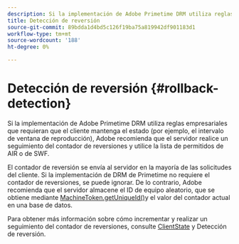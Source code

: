 ```yaml
---
description: Si la implementación de Adobe Primetime DRM utiliza reglas empresariales que requieran que el cliente mantenga el estado (por ejemplo, el intervalo de ventana de reproducción), Adobe recomienda que el servidor realice un seguimiento del contador de reversiones y utilice la lista de permitidos de AIR o de SWF.
title: Detección de reversión
source-git-commit: 89bdda1d4bd5c126f19ba75a819942df901183d1
workflow-type: tm+mt
source-wordcount: '188'
ht-degree: 0%

---
```



# Detección de reversión {#rollback-detection}

Si la implementación de Adobe Primetime DRM utiliza reglas empresariales que requieran que el cliente mantenga el estado (por ejemplo, el intervalo de ventana de reproducción), Adobe recomienda que el servidor realice un seguimiento del contador de reversiones y utilice la lista de permitidos de AIR o de SWF.

El contador de reversión se envía al servidor en la mayoría de las solicitudes del cliente. Si la implementación de DRM de Primetime no requiere el contador de reversiones, se puede ignorar. De lo contrario, Adobe recomienda que el servidor almacene el ID de equipo aleatorio, que se obtiene mediante [MachineToken.getUniqueId()](https://help.adobe.com/en_US/primetime/api/drm-apis/server/javadocs-flashaccess-pro/com/adobe/flashaccess/sdk/cert/MachineId.html#getUniqueId())y el valor del contador actual en una base de datos.

Para obtener más información sobre cómo incrementar y realizar un seguimiento del contador de reversiones, consulte [ClientState](https://help.adobe.com/en_US/primetime/api/drm-apis/server/javadocs-flashaccess-pro/com/adobe/flashaccess/sdk/protocol/ClientState.html) y Detección de reversión.